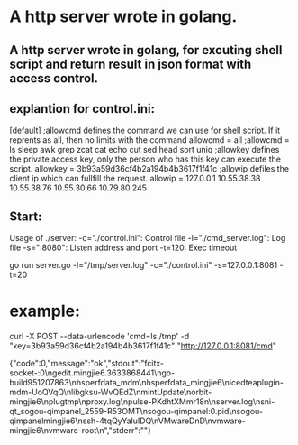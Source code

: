 A http server wrote in golang.
=======

A http server wrote in golang, for excuting shell script and return result in json format with access control.
---

explantion for control.ini:
----
[default]
;allowcmd defines the command we can use for shell script. If it reprents as all, then no limits with the command
allowcmd = all
;allowcmd = ls sleep awk grep zcat cat echo cut sed head sort uniq
;allowkey defines the private access key, only the person who has this key can execute the script.
allowkey = 3b93a59d36cf4b2a194b4b3617f1f41c
;allowip defiles the client ip which can fullfill the request.
allowip = 127.0.0.1 10.55.38.38 10.55.38.76 10.55.30.66 10.79.80.245



Start:
---
Usage of ./server:
  -c="./control.ini": Control file
  -l="./cmd_server.log": Log file
  -s=":8080": Listen address and port
  -t=120: Exec timeout

go run server.go -l="/tmp/server.log" -c="./control.ini"  -s=127.0.0.1:8081 -t=20



example:
=======
curl -X POST  --data-urlencode 'cmd=ls /tmp' -d "key=3b93a59d36cf4b2a194b4b3617f1f41c"  "http://127.0.0.1:8081/cmd"

{"code":0,"message":"ok","stdout":"fcitx-socket-:0\ngedit.mingjie6.3633868441\ngo-build951207863\nhsperfdata_mdm\nhsperfdata_mingjie6\nicedteaplugin-mdm-UoQVqQ\nlibgksu-WvQEdZ\nmintUpdate\norbit-mingjie6\nplugtmp\nproxy.log\npulse-PKdhtXMmr18n\nserver.log\nsni-qt_sogou-qimpanel_2559-R53OMT\nsogou-qimpanel:0.pid\nsogou-qimpanelmingjie6\nssh-4tqQyYaluIDQ\nVMwareDnD\nvmware-mingjie6\nvmware-root\n","stderr":""}



